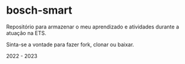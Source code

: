 # bosch-smart

Repositório para armazenar o meu aprendizado e atividades durante a atuação na ETS.

Sinta-se a vontade para fazer fork, clonar ou baixar.

2022 - 2023